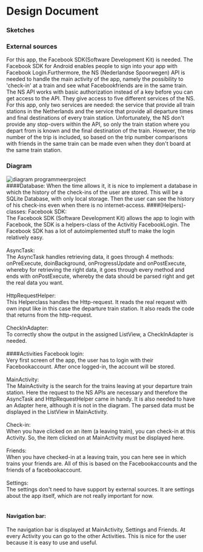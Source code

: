 # Design Document

### Sketches

### External sources
For this app, the Facebook SDK(Software Development Kit) is needed. The Facebook SDK for Android enables people to sign into your app with Facebook Login.Furthermore, the NS (Nederlandse Spoorwegen) API is needed to handle the main activity of the app, namely the possibility to 'check-in' at a train and see what Facebookfriends are in the same train.
The NS API works with basic authorization instead of a key before you can get access to the API. They give access to five different services of the NS. For this app, only two services are needed: the service that provide all train stations in the Netherlands and the service that provide all departure times and final destinations of every train station.
Unfortunately, the NS don't provide any stop-overs within the API, so only the train station where you depart from is known and the final destination of the train. However, the trip number of the trip is included, so based on the trip number comparisons with friends in the same train can be made even when they don't board at the same train station.

### Diagram
![diagram programmeerproject](https://cloud.githubusercontent.com/assets/18394953/15799812/a6d8850c-2a69-11e6-9107-4ad77e6da581.png)<br>
####Database:
When the time allows it, it is nice to implement a database in which the history of the check-ins of the user are stored. This will be a SQLite Database, with only local storage. Then the user can see the history of his check-ins even when there is no internet-access.
####(Helpers)-classes:
Facebook SDK:<br>
The Facebook SDK (Software Development Kit) allows the app to login with Facebook, the SDK is a helpers-class of the Activitiy FacebookLogin. The Facebook SDK has a lot of autoimplemented stuff to make the login relatively easy.<br><br>
AsyncTask:<br>
The AsyncTask handles retrieving data, it goes through 4 methods: onPreExecute, doinBackground, onProgressUpdate and onPostExecute, whereby for retrieving the right data, it goes through every method and ends with onPostExecute, whereby the data should be parsed right and get the real data you want.<br><br>
HttpRequestHelper:<br>
This Helperclass handles the Http-request. It reads the real request with own input like in this case the departure train station. It also reads the code that returns from the http-request.<br><br>
CheckInAdapter:<br>
To correctly show the output in the assigned ListView, a CheckInAdapter is needed. <br><br>
####Activities
Facebook login: <br>
Very first screen of the app, the user has to login with their Facebookaccount. After once logged-in, the account will be stored.<br><br>
MainActivity:<br>
The MainActivity is the search for the trains leaving at your departure train station. Here the request to the NS APIs are necessary and therefore the AsyncTask and HttpRequestHelper came in handy. It is also needed to have an Adapter here, although it is not in the diagram. The parsed data must be displayed in the ListView in MainActivity.<br><br>
Check-in:<br>
When you have clicked on an item (a leaving train), you can check-in at this Activity. So, the item clicked on at MainActivity must be displayed here.<br><br>
Friends:<br>
When you have checked-in at a leaving train, you can here see in which trains your friends are. All of this is based on the Facebookaccounts and the friends of a facebookaccount.<br><br>
Settings:<br>
The settings don't need to have support by external sources. It are settings about the app itself, which are not really important for now.<br><br>
#### Navigation bar: <br>
The navigation bar is displayed at MainActivity, Settings and Friends. At every Activity you can go to the other Activities. This is nice for the user because it is easy to use and useful.
